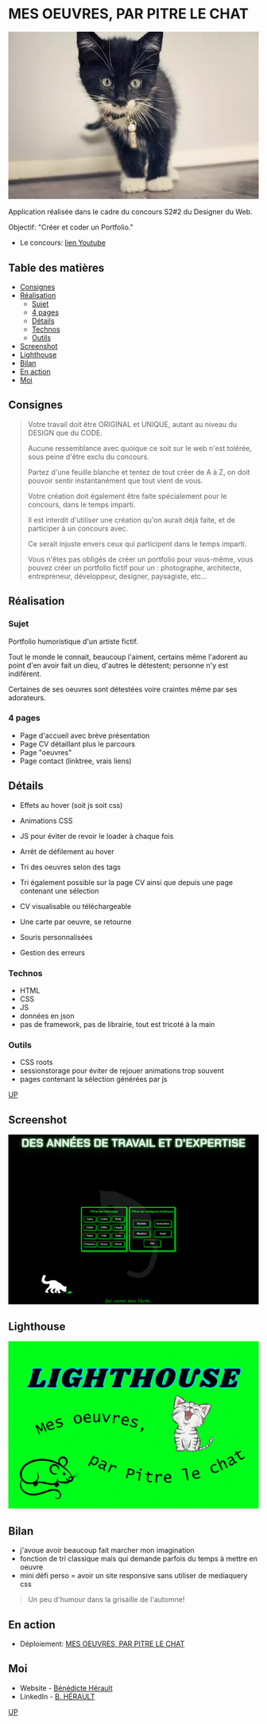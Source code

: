 # MES OEUVRES, PAR PITRE LE CHAT

![chat](/assets/mebaby.webp)

Application réalisée dans le cadre du concours S2#2 du Designer du Web.

Objectif: "Créer et coder un Portfolio."

- Le concours: [lien Youtube](https://www.youtube.com/watch?v=Dzpq1vf8u9I)

## Table des matières

- [Consignes](#consignes)
- [Réalisation](#réalisation)
  - [Sujet](#sujet)
  - [4 pages](#4-pages)
  - [Détails](#détails)
  - [Technos](#technos)
  - [Outils](#outils)
- [Screenshot](#screenshot)
- [Lighthouse](#lighthouse)
- [Bilan](#bilan)
- [En action](#en-action)
- [Moi](#moi)

## Consignes

> Votre travail doit être ORIGINAL et UNIQUE, autant au niveau du DESIGN que du CODE.
>
> Aucune ressemblance avec quoique ce soit sur le web n'est tolérée, sous peine d'être exclu du concours.
>
> Partez d'une feuille blanche et tentez de tout créer de A à Z, on doit pouvoir sentir instantanément que tout vient de vous.
>
> Votre création doit également être faite spécialement pour le concours, dans le temps imparti.
>
> Il est interdit d'utiliser une création qu'on aurait déjà faite, et de participer à un concours avec.
>
> Ce serait injuste envers ceux qui participent dans le temps imparti.
>
> Vous n'êtes pas obligés de créer un portfolio pour vous-même, vous pouvez créer un portfolio fictif pour un : photographe, architecte, entrepreneur, développeur, designer, paysagiste, etc...

## Réalisation

### Sujet

Portfolio humoristique d'un artiste fictif.

Tout le monde le connait, beaucoup l'aiment, certains même l'adorent au point d'en avoir fait un dieu, d'autres le détestent;
personne n'y est indiférent.

Certaines de ses oeuvres sont détestées voire craintes même par ses adorateurs.

### 4 pages

- Page d'accueil avec brève présentation
- Page CV détaillant plus le parcours
- Page "oeuvres"
- Page contact (linktree, vrais liens)

## Détails

- Effets au hover (soit js soit css)
- Animations CSS
- JS pour éviter de revoir le loader à chaque fois
- Arrêt de défilement au hover

- Tri des oeuvres selon des tags
- Tri également possible sur la page CV ainsi que depuis une page contenant une sélection
- CV visualisable ou téléchargeable
- Une carte par oeuvre, se retourne
- Souris personnalisées
- Gestion des erreurs

### Technos

- HTML
- CSS
- JS
- données en json
- pas de framework, pas de librairie, tout est tricoté à la main

### Outils

- CSS roots
- sessionstorage pour éviter de rejouer animations trop souvent
- pages contenant la sélection générées par js

[UP](#table-des-matières)

## Screenshot

![sreen](/assets/screen.png)

## Lighthouse

![lighthouse](/assets/docs/LIGHTHOUSE.gif)

## Bilan

- j'avoue avoir beaucoup fait marcher mon imagination
- fonction de tri classique mais qui demande parfois du temps à mettre en oeuvre
- mini défi perso = avoir un site responsive sans utiliser de mediaquery css

> Un peu d'humour dans la grisaille de l'automne!

## En action

- Déploiement: [MES OEUVRES, PAR PITRE LE CHAT](https://mon-superbe-portfolio.netlify.app/)

## Moi

- Website - [Bénédicte Hérault](https://lazez-bzh.netlify.app/)
- LinkedIn - [B. HÉRAULT](https://www.linkedin.com/in/benedicte-herault/)

[UP](#table-des-matières)
